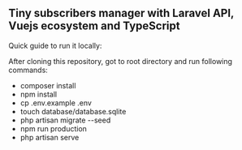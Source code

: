## Tiny subscribers manager with Laravel API, Vuejs ecosystem and TypeScript

Quick guide to run it locally:

After cloning this repository, got to root directory and run following commands:

- composer install
- npm install
- cp .env.example .env
- touch database/database.sqlite
- php artisan migrate --seed
- npm run production
- php artisan serve

